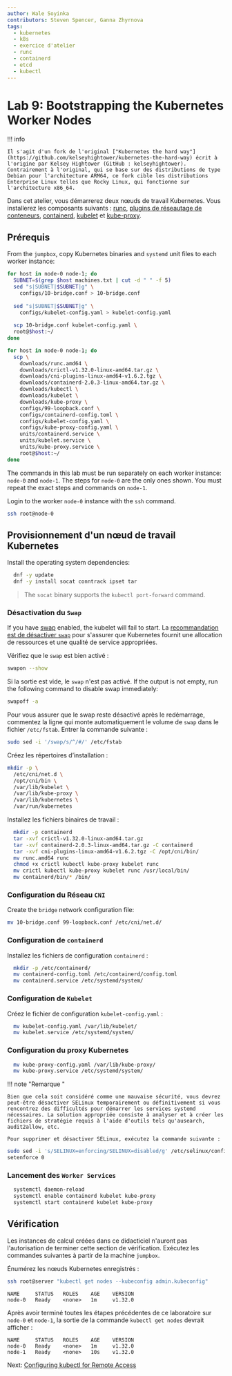 ```yaml
---
author: Wale Soyinka
contributors: Steven Spencer, Ganna Zhyrnova
tags:
  - kubernetes
  - k8s
  - exercice d'atelier
  - runc
  - containerd
  - etcd
  - kubectl
---
```


# Lab 9: Bootstrapping the Kubernetes Worker Nodes

!!! info

    Il s'agit d'un fork de l'original ["Kubernetes the hard way"](https://github.com/kelseyhightower/kubernetes-the-hard-way) écrit à l'origine par Kelsey Hightower (GitHub : kelseyhightower). Contrairement à l'original, qui se base sur des distributions de type Debian pour l'architecture ARM64, ce fork cible les distributions Enterprise Linux telles que Rocky Linux, qui fonctionne sur l'architecture x86_64.

Dans cet atelier, vous démarrerez deux nœuds de travail Kubernetes. Vous installerez les composants suivants : [runc](https://github.com/opencontainers/runc), [plugins de réseautage de conteneurs](https://github.com/containernetworking/cni), [containerd](https://github.com/containerd/containerd), [kubelet](https://kubernetes.io/docs/reference/command-line-tools-reference/kubelet/) et [kube-proxy](https://kubernetes.io/docs/concepts/cluster-administration/proxies).

## Prérequis

From the `jumpbox`, copy Kubernetes binaries and `systemd` unit files to each worker instance:

```bash
for host in node-0 node-1; do
  SUBNET=$(grep $host machines.txt | cut -d " " -f 5)
  sed "s|SUBNET|$SUBNET|g" \
    configs/10-bridge.conf > 10-bridge.conf 
    
  sed "s|SUBNET|$SUBNET|g" \
    configs/kubelet-config.yaml > kubelet-config.yaml
    
  scp 10-bridge.conf kubelet-config.yaml \
  root@$host:~/
done
```

```bash
for host in node-0 node-1; do
  scp \
    downloads/runc.amd64 \
    downloads/crictl-v1.32.0-linux-amd64.tar.gz \
    downloads/cni-plugins-linux-amd64-v1.6.2.tgz \
    downloads/containerd-2.0.3-linux-amd64.tar.gz \
    downloads/kubectl \
    downloads/kubelet \
    downloads/kube-proxy \
    configs/99-loopback.conf \
    configs/containerd-config.toml \
    configs/kubelet-config.yaml \
    configs/kube-proxy-config.yaml \
    units/containerd.service \
    units/kubelet.service \
    units/kube-proxy.service \
    root@$host:~/
done
```

The commands in this lab must be run separately on each worker instance: `node-0` and `node-1`. The steps for `node-0` are the only ones shown. You must repeat the exact steps and commands on `node-1`.

Login to the worker `node-0` instance with the `ssh` command.

```bash
ssh root@node-0
```

## Provisionnement d'un nœud de travail Kubernetes

Install the operating system dependencies:

```bash
  dnf -y update
  dnf -y install socat conntrack ipset tar
```

> The `socat` binary supports the `kubectl port-forward` command.

### Désactivation du `Swap`

If you have [swap](https://help.ubuntu.com/community/SwapFaq) enabled, the kubelet will fail to start. La [recommandation est de désactiver `swap`](https://github.com/kubernetes/kubernetes/issues/7294) pour s'assurer que Kubernetes fournit une allocation de ressources et une qualité de service appropriées.

Vérifiez que le `swap` est bien activé :

```bash
swapon --show
```

Si la sortie est vide, le `swap` n'est pas activé. If the output is not empty, run the following command to disable swap immediately:

```bash
swapoff -a
```

Pour vous assurer que le swap reste désactivé après le redémarrage, commentez la ligne qui monte automatiquement le volume de `swap` dans le fichier `/etc/fstab`. Entrer la commande suivante :

```bash
sudo sed -i '/swap/s/^/#/' /etc/fstab
```

Créez les répertoires d’installation :

```bash
mkdir -p \
  /etc/cni/net.d \
  /opt/cni/bin \
  /var/lib/kubelet \
  /var/lib/kube-proxy \
  /var/lib/kubernetes \
  /var/run/kubernetes
```

Installez les fichiers binaires de travail :

```bash
  mkdir -p containerd
  tar -xvf crictl-v1.32.0-linux-amd64.tar.gz
  tar -xvf containerd-2.0.3-linux-amd64.tar.gz -C containerd
  tar -xvf cni-plugins-linux-amd64-v1.6.2.tgz -C /opt/cni/bin/
  mv runc.amd64 runc
  chmod +x crictl kubectl kube-proxy kubelet runc 
  mv crictl kubectl kube-proxy kubelet runc /usr/local/bin/
  mv containerd/bin/* /bin/
```

### Configuration du Réseau `CNI`

Create the `bridge` network configuration file:

```bash
mv 10-bridge.conf 99-loopback.conf /etc/cni/net.d/
```

### Configuration de `containerd`

Installez les fichiers de configuration `containerd` :

```bash
  mkdir -p /etc/containerd/
  mv containerd-config.toml /etc/containerd/config.toml
  mv containerd.service /etc/systemd/system/
```

### Configuration de `Kubelet`

Créez le fichier de configuration `kubelet-config.yaml` :

```bash
  mv kubelet-config.yaml /var/lib/kubelet/
  mv kubelet.service /etc/systemd/system/
```

### Configuration du proxy Kubernetes

```bash
  mv kube-proxy-config.yaml /var/lib/kube-proxy/
  mv kube-proxy.service /etc/systemd/system/
```

!!! note "Remarque "

    Bien que cela soit considéré comme une mauvaise sécurité, vous devrez peut-être désactiver SELinux temporairement ou définitivement si vous rencontrez des difficultés pour démarrer les services systemd nécessaires. La solution appropriée consiste à analyser et à créer les fichiers de stratégie requis à l'aide d'outils tels qu'ausearch, audit2allow, etc.
    
    Pour supprimer et désactiver SELinux, exécutez la commande suivante :

  ```bash
  sudo sed -i 's/SELINUX=enforcing/SELINUX=disabled/g' /etc/selinux/config
  setenforce 0
  ```

### Lancement des `Worker Services`

```bash
  systemctl daemon-reload
  systemctl enable containerd kubelet kube-proxy
  systemctl start containerd kubelet kube-proxy
```

## Vérification

Les instances de calcul créées dans ce didacticiel n'auront pas l'autorisation de terminer cette section de vérification. Exécutez les commandes suivantes à partir de la machine `jumpbox`.

Énumérez les nœuds Kubernetes enregistrés :

```bash
ssh root@server "kubectl get nodes --kubeconfig admin.kubeconfig"
```

```text
NAME     STATUS   ROLES    AGE    VERSION
node-0   Ready    <none>   1m     v1.32.0
```

Après avoir terminé toutes les étapes précédentes de ce laboratoire sur `node-0` et `node-1`, la sortie de la commande `kubectl get nodes` devrait afficher :

```text
NAME     STATUS   ROLES    AGE    VERSION
node-0   Ready    <none>   1m     v1.32.0
node-1   Ready    <none>   10s    v1.32.0
```

Next: [Configuring kubectl for Remote Access](lab10-configuring-kubectl.md)
